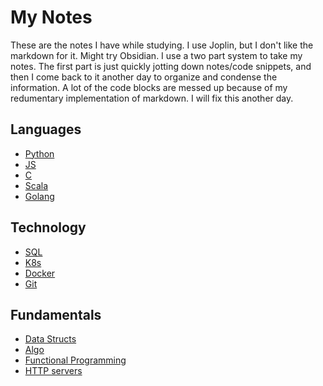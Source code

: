 # My Notes

These are the notes I have while studying. I use Joplin, but I don't like the markdown for it. Might try Obsidian.
I use a two part system to take my notes. The first part is just quickly jotting down notes/code snippets, and then I come back to it another day to organize and condense the information. A lot of the code blocks are messed up because of my redumentary implementation of markdown. I will fix this another day.

## Languages

- [Python](/notes/Python)
- [JS](/notes/JavaScript)
- [C](/notes/C)
- [Scala](/notes/Scala)
- [Golang](/notes/Golang)

## Technology

- [SQL](/notes/SQL)
- [K8s](/notes/Kubernetes)
- [Docker](/notes/Docker/)
- [Git](/notes/Git)

## Fundamentals

- [Data Structs](/notes/Data%20Structures)
- [Algo](/notes/Algorithms)
- [Functional Programming](/notes/Funcitonal%20Programming)
- [HTTP servers](/notes/HTTP%20server)
